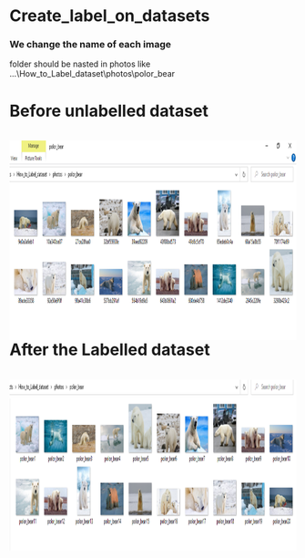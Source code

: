 # Create_label_on_datasets

### We change the name of each image 
folder should be nasted in photos like ...\How_to_Label_dataset\photos\polor_bear

# Before unlabelled dataset
<br />
  <img align="left" alt="image" src="https://github.com/HotuRam/Create_label_on_datasets/blob/main/before.png?raw=true" width="1000" height="350" />
<br />
<br />
<br />
<br />
<br />
<br />

#  After the Labelled dataset

<br />
  <img align="left" alt="image" src="https://github.com/HotuRam/Create_label_on_datasets/blob/main/after.png?raw=true" width="1000" height="300" />
<br />
<br />
<br />
<br />
<br />
<br />
